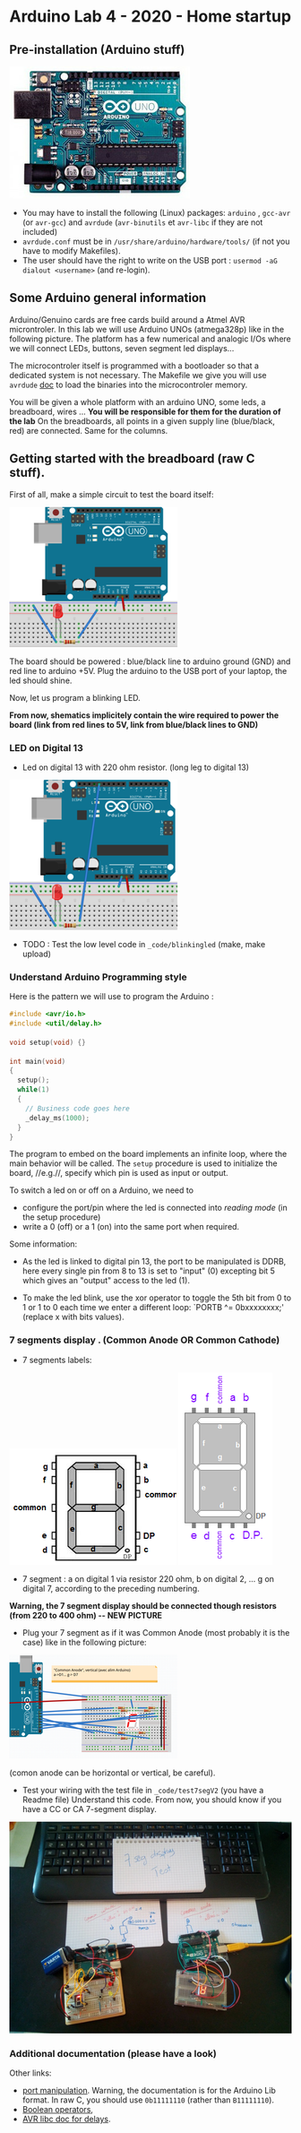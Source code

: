 # Arduino Lab 4 - 2020 - Home startup

## Pre-installation (Arduino stuff)

![Arduino Uno Platform](figs/arduino-uno-dip-rev3.png)

  * You may have to install the following (Linux) packages: `arduino` ,
`gcc-avr` (or `avr-gcc`) and `avrdude` (`avr-binutils` et `avr-libc` if they are not included)
  * `avrdude.conf` must be in `/usr/share/arduino/hardware/tools/` (if not you have to modify Makefiles).
  * The user should have the right to write on  the USB port :
`usermod -aG dialout <username>` (and re-login).


## Some Arduino general information

Arduino/Genuino cards are free cards build around a Atmel AVR
microntroler. In this lab we will use  Arduino UNOs (atmega328p) like
in the following picture. The platform has a few numerical and
analogic I/Os where we will connect LEDs, buttons, seven segment led
displays...

The microcontroler itself is programmed with a bootloader so that a dedicated
system is not necessary. The Makefile we give you will use   `avrdude`
[doc](http://www.nongnu.org/avrdude/) to load the binaries into the
microcontroler memory.

You will be given a whole platform with an arduino UNO, some leds, a
breadboard, wires ...  **You will be responsible for them for the
duration of the lab** On the breadboards, all points in a given
supply line (blue/black, red) are connected. Same for the columns.


## Getting started with the breadboard (raw C stuff).

First of all, make a simple circuit to test the board itself: 

![Simple led](figs/p-mini_circuit_cut.png)

The board should be powered : blue/black line to arduino ground (GND)
and red line to arduino +5V. Plug the arduino to the USB port of your
laptop, the led should shine. 

Now, let us program a blinking LED. 

**From now, shematics implicitely contain the wire required to power
the board (link from red lines to 5V, link from blue/black lines to GND)**


### LED on Digital 13

* Led on digital 13 with 220 ohm resistor. (long leg to digital 13)

![Arduino Uno + Led on Port Digital 13](figs/p-led_schema1_port13_cut.png)

* TODO : Test the low level code in `_code/blinkingled` (make, make
  upload)
  
### Understand Arduino Programming style

Here is the pattern we will use to program the Arduino :

```C
#include <avr/io.h>
#include <util/delay.h>

void setup(void) {}

int main(void)
{
  setup();
  while(1)
  {
    // Business code goes here
    _delay_ms(1000);
  }
}
```

The program to embed on the board implements an infinite loop, where the main behavior will be called. The `setup` procedure is used to initialize the board, //e.g.//, specify which pin is used as input or output.



To switch a led on or off on a Arduino, we need to
* configure the port/pin where the led is connected into
  _reading mode_ (in the setup procedure)
* write a 0 (off) or a 1 (on) into the same port when required.

Some information:
* As the led is linked to digital pin 13, the port to be manipulated
  is DDRB, here every single pin from 8 to 13 is set to "input" (0)
  excepting bit 5 which gives an "output" access to the led (1).

* To make  the led blink, use  the xor
  operator to toggle the 5th bit from 0 to 1 or 1 to 0 each
  time we enter a different loop: `PORTB ^= 0bxxxxxxxx;' (replace x
  with bits values).

### 7 segments display . (Common Anode OR Common Cathode)

* 7 segments labels:

![Horizontal Labels](figs/numerotation_7seghorizontal_AC.png) ![Vertical Labels](figs/numerotation_7segvertical_CC.png)

* 7 segment : a on digital 1 via resistor 220 ohm, b on digital 2, ...
  g on digital 7, according to the preceding numbering. 
  
**Warning, the 7 segment display should be connected though resistors
(from 220 to 400 ohm) -- NEW PICTURE**

* Plug your 7 segment as if it was Common Anode (most probably it is the case) like in the following picture:

![Arduino Uno + 7 seg Common Anode Vertical](figs/p-7segavec_resistances220.png)

(comon anode can be horizontal or vertical, be careful).

* Test your wiring with the test file in `_code/test7segV2` (you have a Readme file) Understand this code. From now, you should know if you have a CC or CA 7-segment display.

![7seg test with test7segv2](figs/7seg-AC-or-CC.png)


### Additional documentation (please have a look)

Other links:
* [port manipulation](https://www.arduino.cc/en/Reference/PortManipulation). Warning,
the documentation is for the Arduino Lib format. In raw C, you should use
`0b11111110` (rather than `B11111110`).
* [Boolean operators](http://playground.arduino.cc/Code/BitMath),
* [AVR libc doc for delays](http://www.nongnu.org/avr-libc/user-manual/group__util__delay.html).


